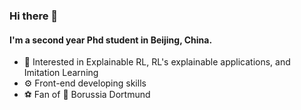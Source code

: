 ### Hi there 👋

#### I'm a second year Phd student in Beijing, China.

- 👀 Interested in Explainable RL, RL's explainable applications, and Imitation Learning
- ⚙️ Front-end developing skills
- ⚽ Fan of 🐝 Borussia Dortmund
